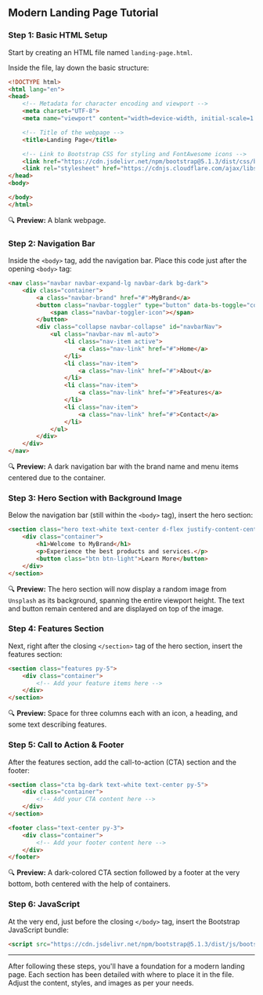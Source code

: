 ## **Modern Landing Page Tutorial**

### **Step 1: Basic HTML Setup**

Start by creating an HTML file named `landing-page.html`.

Inside the file, lay down the basic structure:

```html
<!DOCTYPE html>
<html lang="en">
<head>
    <!-- Metadata for character encoding and viewport -->
    <meta charset="UTF-8">
    <meta name="viewport" content="width=device-width, initial-scale=1.0">

    <!-- Title of the webpage -->
    <title>Landing Page</title>

    <!-- Link to Bootstrap CSS for styling and FontAwesome icons -->
    <link href="https://cdn.jsdelivr.net/npm/bootstrap@5.1.3/dist/css/bootstrap.min.css" rel="stylesheet">
    <link rel="stylesheet" href="https://cdnjs.cloudflare.com/ajax/libs/font-awesome/6.0.0-beta3/css/all.min.css">
</head>
<body>

</body>
</html>
```

🔍 **Preview:** A blank webpage.

### **Step 2: Navigation Bar**

Inside the `<body>` tag, add the navigation bar. Place this code just after the opening `<body>` tag:

```html
<nav class="navbar navbar-expand-lg navbar-dark bg-dark">
    <div class="container">
        <a class="navbar-brand" href="#">MyBrand</a>
        <button class="navbar-toggler" type="button" data-bs-toggle="collapse" data-bs-target="#navbarNav" aria-controls="navbarNav" aria-expanded="false" aria-label="Toggle navigation">
            <span class="navbar-toggler-icon"></span>
        </button>
        <div class="collapse navbar-collapse" id="navbarNav">
            <ul class="navbar-nav ml-auto">
                <li class="nav-item active">
                    <a class="nav-link" href="#">Home</a>
                </li>
                <li class="nav-item">
                    <a class="nav-link" href="#">About</a>
                </li>
                <li class="nav-item">
                    <a class="nav-link" href="#">Features</a>
                </li>
                <li class="nav-item">
                    <a class="nav-link" href="#">Contact</a>
                </li>
            </ul>
        </div>
    </div>
</nav>
```

🔍 **Preview:** A dark navigation bar with the brand name and menu items centered due to the container.

### **Step 3: Hero Section with Background Image**

Below the navigation bar (still within the `<body>` tag), insert the hero section:

```html
<section class="hero text-white text-center d-flex justify-content-center align-items-center" style="background-image: url('https://source.unsplash.com/random/1920x1080'); background-size: cover; background-position: center; height: 100vh;">
    <div class="container">
        <h1>Welcome to MyBrand</h1>
        <p>Experience the best products and services.</p>
        <button class="btn btn-light">Learn More</button>
    </div>
</section>
```

🔍 **Preview:** The hero section will now display a random image from `Unsplash` as its background, spanning the entire viewport height. The text and button remain centered and are displayed on top of the image.

### **Step 4: Features Section**

Next, right after the closing `</section>` tag of the hero section, insert the features section:

```html
<section class="features py-5">
    <div class="container">
        <!-- Add your feature items here -->
    </div>
</section>
```

🔍 **Preview:** Space for three columns each with an icon, a heading, and some text describing features.

### **Step 5: Call to Action & Footer**

After the features section, add the call-to-action (CTA) section and the footer:

```html
<section class="cta bg-dark text-white text-center py-5">
    <div class="container">
        <!-- Add your CTA content here -->
    </div>
</section>

<footer class="text-center py-3">
    <div class="container">
        <!-- Add your footer content here -->
    </div>
</footer>
```

🔍 **Preview:** A dark-colored CTA section followed by a footer at the very bottom, both centered with the help of containers.

### **Step 6: JavaScript**

At the very end, just before the closing `</body>` tag, insert the Bootstrap JavaScript bundle:

```html
<script src="https://cdn.jsdelivr.net/npm/bootstrap@5.1.3/dist/js/bootstrap.bundle.min.js"></script>
```

---

After following these steps, you'll have a foundation for a modern landing page. Each section has been detailed with where to place it in the file. Adjust the content, styles, and images as per your needs.
